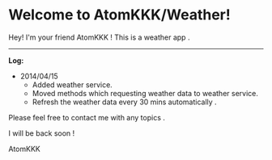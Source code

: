 Welcome to AtomKKK/Weather!
===========================


Hey! I'm your friend AtomKKK ! This is a weather app .

----------


 **Log:**
 
- 2014/04/15
	- Added weather service.
	- Moved methods which requesting weather data to weather service.
	- Refresh the weather data every 30 mins automatically .


Please feel free to contact me with any topics .

I will be back soon !

AtomKKK
